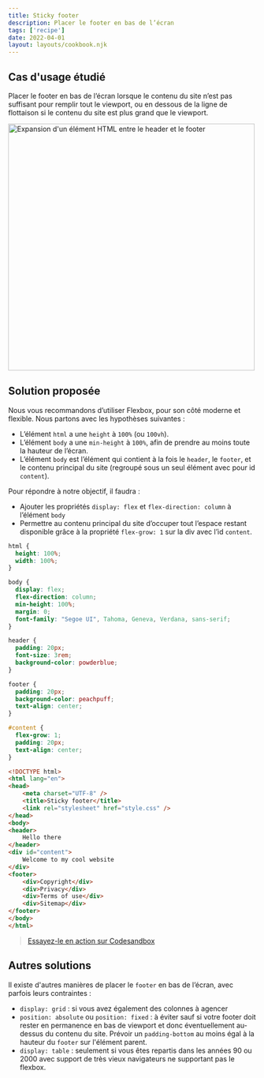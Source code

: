 ```yaml
---
title: Sticky footer
description: Placer le footer en bas de l’écran
tags: ['recipe']
date: 2022-04-01
layout: layouts/cookbook.njk
---
```


## Cas d'usage étudié
Placer le footer en bas de l’écran lorsque le contenu du site n’est pas suffisant pour remplir tout le viewport, ou en dessous de la ligne de flottaison si le contenu du site est plus grand que le viewport.

  <p class="illustration--centered">
    <img width="500px" src="/sticky-footer.png" alt="Expansion d'un élément HTML entre le header et le footer">
  </p>

## Solution proposée
Nous vous recommandons d’utiliser Flexbox, pour son côté moderne et flexible.
Nous partons avec les hypothèses suivantes :
* L’élément `html` a une `height` à `100%` (ou `100vh`).
* L’élément `body` a une `min-height` à `100%`, afin de prendre au moins toute la hauteur de l’écran.
* L’élément `body` est l’élément qui contient à la fois le `header`, le `footer`, et le contenu principal du site (regroupé sous un seul élément avec pour id `content`).

Pour répondre à notre objectif, il faudra :
* Ajouter les propriétés `display: flex` et `flex-direction: column` à l’élément `body`
* Permettre au contenu principal du site d’occuper tout l’espace restant disponible grâce à la propriété `flex-grow: 1` sur la div avec l’id `content`.

```css
html {
  height: 100%;
  width: 100%;
}

body {
  display: flex;
  flex-direction: column;
  min-height: 100%;
  margin: 0;
  font-family: "Segoe UI", Tahoma, Geneva, Verdana, sans-serif;
}

header {
  padding: 20px;
  font-size: 3rem;
  background-color: powderblue;
}

footer {
  padding: 20px;
  background-color: peachpuff;
  text-align: center;
}

#content {
  flex-grow: 1;
  padding: 20px;
  text-align: center;
}
```

```html
<!DOCTYPE html>
<html lang="en">
<head>
    <meta charset="UTF-8" />
    <title>Sticky footer</title>
    <link rel="stylesheet" href="style.css" />
</head>
<body>
<header>
    Hello there
</header>
<div id="content">
    Welcome to my cool website
</div>
<footer>
    <div>Copyright</div>
    <div>Privacy</div>
    <div>Terms of use</div>
    <div>Sitemap</div>
</footer>
</body>
</html>
```

>[Essayez-le en action sur Codesandbox](https://codesandbox.io/s/octo-w4ll-js8c0z-js8c0z)

## Autres solutions
Il existe d'autres manières de placer le `footer` en bas de l’écran, avec parfois leurs contraintes :
* `display: grid` : si vous avez également des colonnes à agencer
* `position: absolute` ou `position: fixed` : à éviter sauf si votre footer doit rester en permanence en bas de viewport et donc éventuellement au-dessus du contenu du site. Prévoir un `padding-bottom` au moins égal à la hauteur du `footer` sur l'élément parent.
* `display: table` : seulement si vous êtes repartis dans les années 90 ou 2000 avec support de très vieux navigateurs ne supportant pas le flexbox.
